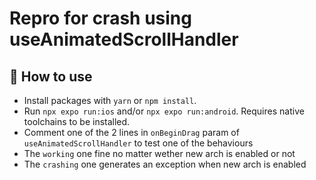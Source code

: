 # Repro for crash using useAnimatedScrollHandler 

## 🚀 How to use

- Install packages with `yarn` or `npm install`.
- Run `npx expo run:ios` and/or `npx expo run:android`. Requires native toolchains to be installed.
- Comment one of the 2 lines in `onBeginDrag` param of `useAnimatedScrollHandler` to test one of the behaviours
- The `working` one fine no matter wether new arch is enabled or not
- The `crashing` one generates an exception when new arch is enabled

